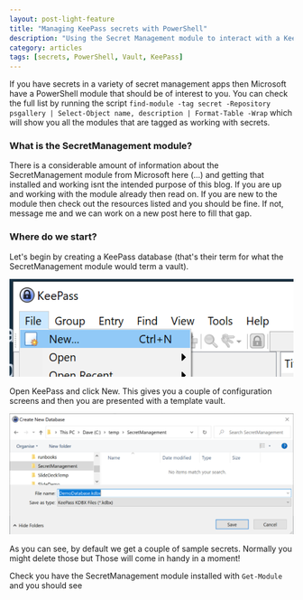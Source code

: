 ```yaml
---
layout: post-light-feature
title: "Managing KeePass secrets with PowerShell"
description: "Using the Secret Management module to interact with a KeePass vault."
category: articles
tags: [secrets, PowerShell, Vault, KeePass]
---
```


If you have secrets in a variety of secret management apps then Microsoft have a PowerShell module that should be of interest to you. You can check the full list by running the script ````find-module -tag secret -Repository psgallery | Select-Object name, description | Format-Table -Wrap```` which will show you all the modules that are tagged as working with secrets.

### What is the SecretManagement module?

There is a considerable amount of information about the SecretManagement module from Microsoft here (...) and getting that installed and working isnt the intended purpose of this blog. If you are up and working with the module already then read on. If you are new to the module then check out the resources listed and you should be fine. If not, message me and we can work on a new post here to fill that gap.

### Where do we start?

Let's begin by creating a KeePass database (that's their term for what the SecretManagement module would term a vault). 

![New dialog](\images\post_images\2021-03-23_01.png)

Open KeePass and click New. This gives you a couple of configuration screens and then you are presented with a template vault.

![Vanilla KeePass database](\images\post_images\2021-03-23_02.png)

As you can see, by default we get a couple of sample secrets. Normally you might delete those but Those will come in handy in a moment!

Check you have the SecretManagement module installed with ```Get-Module``` and you should see